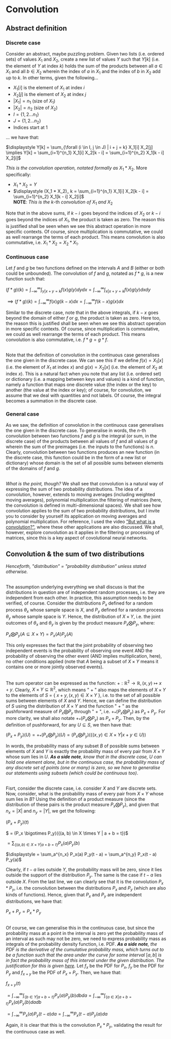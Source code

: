 # Convolution

## Abstract definition
### Discrete case
Consider an abstract, maybe puzzling problem. Given two lists (i.e. ordered sets) of values $X_1$ and $X_2$, create a new list of values $Y$ such that $Y[k]$ (i.e. the element of $Y$ at index $k$) holds the sum of the products between all $a \in X_1$ and all $b \in X_2$ wherein the index of $a$ in $X_1$ and the index of $b$ in $X_2$ add up to $k$. In other terms, given the following...

- $X_1[i]$ is the element of $X_1$ at index $i$
- $X_2[j]$ is the element of $X_2$ at index $j$
- $|X_1| = n_1$ (size of $X_1$)
- $|X_2| = n_2$ (size of $X_2$)
- $I = \{1, 2 ... n_1\}$
- $J = \{1, 2 ... n_2\}$
- Indices start at $1$

... we have that:

$\displaystyle Y[k] = \sum_{\forall (i \in I, j \in J) | i + j = k} X_1[i] X_2[j] \implies Y[k] = \sum_{i=1}^{n_1} X_1[i] X_2[k - i] = \sum_{i=1}^{n_2} X_1[k - i] X_2[i]$

_This is the convolution operation, notated formally as_ $X_1 * X_2$. More specifically:

- $X_1 * X_2 = Y$
- $\displaystyle (X_1 * X_2)_ k = \sum_{i=1}^{n_1} X_1[i] X_2[k - i] = \sum_{i=1}^{n_2} X_1[k - i] X_2[i]$<br>**NOTE**: _This is the_ $k$-th _convolution of_ $X_1$ _and_ $X_2$

Note that in the above sums, if $k - i$ goes beyond the indices of $X_2$ or $k - i$ goes beyond the indices of $X_1$, the product is taken as zero. The reason this is justified shall be seen when we see this abstract operation in more specific contexts. Of course, since multiplication is commutative, we could as well rearrange the terms of each product. This means convolution is also commutative, i.e. $X_1 * X_2 = X_2 * X_1$.

### Continuous case
Let $f$ and $g$ be two functions defined on the intervals $A$ and $B$ (either or both could be unbounded). The convolution of $f$ and $g$, notated as $f * g$, is a new function such that:

$\displaystyle (f * g)(k) = \int_{-\infty}^{\infty} \int_{y|x+y=k} f(x)g(y) dy dx = \int_{-\infty}^{\infty} \int_{x|x+y=k} f(x)g(y) dx dy$

$\displaystyle \implies (f * g)(k) = \int_{-\infty}^{\infty} f(x)g(k-x) dx = \int_{-\infty}^{\infty} f(k-x)g(x) dx$

Similar to the discrete case, note that in the above integrals, if $k - x$ goes beyond the domain of either $f$ or $g$, the product is taken as zero. Here too, the reason this is justified shall be seen when we see this abstract operation in more specific contexts. Of course, since multiplication is commutative, we could as well rearrange the terms of each product. This means convolution is also commutative, i.e. $f * g = g * f$.
<br><br>

Note that the definition of convolution in the continuous case generalises the one given in the discrete case. We can see this if we define $f(x) = X_1[x]$ (i.e. the element of $X_1$ at index $x$) and $g(x) = X_2[x]$ (i.e. the element of $X_2$ at index $x$). This is a natural fact when you note that any list (i.e. ordered set) or dictionary (i.e. a mapping between keys and values) is a kind of function, namely a function that maps one discrete value (the index or the key) to another (the value at the index or key); of course, for convolution, we assume that we deal with quantities and not labels. Of course, the integral becomes a summation in the discrete case.

### General case
As we saw, the definition of convolution in the continuous case generalises the one given in the discrete case. To generalise in words, the $n$-th convolution between two functions $f$ and $g$ is the integral (or sum, in the discrete case) of the products between all values of $f$ and all values of $g$ wherein the sum of the preimages (i.e. the inputs to the functions) is $n$. Clearly, convolution between two functions produces an new function (in the discrete case, this function could be in the form of a new list or dictionary) whose domain is the set of all possible sums between elements of the domains of $f$ and $g$.
<br><br>

_What is the point, though?_ We shall see that convolution is a natural way of expressing the sum of two probability distributions. The idea of a convolution, however, extends to moving averages (including weighted moving averages), polynomial multiplication.the filtering of matrices (here, the convolution is defined in multi-dimensional spaces). We shall see how convolution applies to the sum of two probability distributions, but I invite you to consider by yourself its application on moving averages and polynomial multiplication. For reference, I used the video ["But what is a convolution?"](https://www.youtube.com/watch?v=KuXjwB4LzSA), where these other applications are also discussed. We shall, however, explore convolution as it applies in the filtering or processing of matrices, since this is a key aspect of covolutional neural networks.

## Convolution & the sum of two distributions
_Henceforth, "distribution" = "probability distribution" unless stated otherwise._
<br><br>

The assumption underlying everything we shall discuss is that the distributions in question are of independent random processes, i.e. they are independent from each other. In practice, this assumption needs to be verified, of course. Consider the distributions $P_x$ defined for a random process $\theta_x$ whose sample space is $X$, and $P_y$ defined for a random process $\theta_y$ whose sample space is $Y$. Hence, the distribution of $X \times Y$, i.e. the joint outcomes of $\theta_x$ and $\theta_y$ is given by the product measure $P_x \bigotimes P_y$, where:

$P_x \bigotimes P_y(A \subseteq X \times Y) = P_x(A) P_y(A)$

This only expresses the fact that the joint probability of observing two independent events is the probability of observing one event AND the probability of observing the other event (AND implies multiplication, here), no other conditions applied (note that $A$ being a subset of $X \times Y$ means it contains one or more jointly observed events).
<br><br>

The sum operator can be expressed as the function: $+:\mathbb{R}^2 \rightarrow \mathbb{R}, (x, y) \mapsto x + y$. Clearly, $X \times Y \subseteq \mathbb{R}^2$, which means " $+$ " also maps the elements of $X \times Y$ to the elements of $S$ = { $x + y, (x, y) \in X \times Y$ }, i.e. to the set of all possible sums between elements of $X$ and $Y$. Hence, we can define the distribution of $S$ using the distribution of $X \times Y$ and the function " $+$ " as the pushforward measure of $P_x \bigotimes P_y$ through " $+$ ", i.e. $+_* (P_x \bigotimes P_y)$ as $P_x + P_y$. For more clarity, we shall also notate $+_* (P_x \bigotimes P_y)$ as $P_x + P_y$. Then, by the definition of pushforward, for any $U \subseteq S$, we then have that:

$(P_x + P_y)(U) = +_*(P_x \bigotimes P_y)(U) = (P_x \bigotimes P_y)(\{(x, y) \in X \times Y | x + y \in U\})$

In words, the probability mass of any subset $B$ of possible sums between elements of $X$ and $Y$ is exactly the probability mass of every pair from $X \times Y$ whose sum lies in $U$. **_As a side note_**_, know that in the discrete case,_ $U$ _can hold one element alone, but in the continuous case, the probability mass of any discrete set of points (one or many) is zero, so we have to generalise our statements using subsets (which could be continuous too)_.
<br><br>

Fisrt, consider the discrete case, i.e. consider $X$ and $Y$ are discrete sets. Now, consider, what is the probability mass of every pair from $X \times Y$ whose sum lies in $B$? Using the definition of a product measure (since the distribution of these pairs is the product measure $P_x \bigotimes P_y$), and given that $n_x = |X|$ and $n_y = |Y|$, we get the following:

$(P_x + P_y)(t)$

$ = (P_x \bigotimes P_y)(\{(a, b) \in X \times Y | a + b = t\})$

$\displaystyle = \sum_{\{(a, b) \in X \times Y | a + b = t\}} P_x(a) P_y(b)$

$\displaystyle = \sum_a^{n_x} P_x(a) P_y(t - a) = \sum_a^{n_y} P_x(t - a) P_y(a)$

Clearly, if $t - a$ lies outside $Y$, the probability mass will be zero, since it lies outside the support of the distribution $P_y$. The same is the case if $t - a$ lies outside $X$. From the last line, we can clearly see that it is the convolution $P_x * P_y$, i.e. the convolution between the distributions $P_x$ and $P_y$ (which are also kinds of functions). Hence, given that $P_x$ and $P_y$ are independent distributions, we have that:

$P_x + P_y = P_x * P_y$
<br><br>

Of course, we can generalise this in the continuous case, but since the probability mass at a point in the interval is zero yet the probability mass of an interval as such may not be zero, we need to express probability mass as integrals of the probability density function, i.e. PDF. **_As a side note_**_, the PDF is the derivative of the cumulative probability mass, which turns out to be a function such that the area under the curve for some interval_ $[a, b]$ _is in fact the probability mass of this interval under the given distribution. The justification for this is given [here](https://github.com/pranigopu/appliedStatistics/blob/585f2ad9373a779e0a4dfcfcb23304b790522f1a/expansion/QP-Quantifying%20Probability.md)._ Let $f_x$ be the PDF for $P_x$, $f_y$ be the PDF for $P_y$ and $f_{x+y}$ be the PDF of $P_x + P_y$. Then, we have that:

$f_{x+y}(t)$

$\displaystyle = \int_{-\infty}^{\infty} \int_{\{b \in Y | a + b = t\}} P_x(a) P_y(b) db da = \int_{-\infty}^{\infty} \int_{\{a \in X | a + b = t\}} P_x(a) P_y(b) da db$

$\displaystyle = \int_{-\infty}^{\infty}  P_x(a) P_y(t-a) da = \int_{-\infty}^{\infty} P_x(t-a) P_y(a) da$

Again, it is clear that this is the convolution $P_x * P_y$, validating the result for the continuous case as well.
